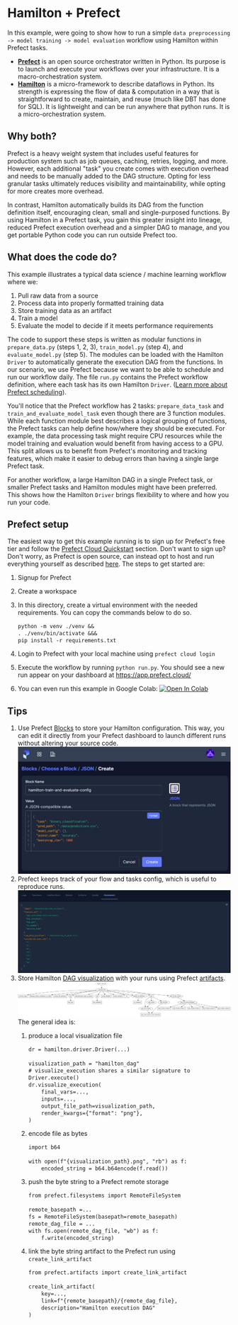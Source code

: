 # Hamilton + Prefect

In this example, were going to show how to run a simple `data preprocessing -> model training -> model evaluation` workflow using Hamilton within Prefect tasks.
- [**Prefect**](https://prefect.io) is an open source orchestrator written in Python. Its purpose is to launch and execute your workflows over your infrastructure.  It is a macro-orchestration system.
- [**Hamilton**](https://github.com/dagworks-inc/hamilton) is a micro-framework to describe dataflows in Python. Its strength is expressing the flow of data & computation in a way that is straightforward to create, maintain, and reuse (much like DBT has done for SQL). It is lightweight and can be run anywhere that python runs.  It is a micro-orchestration system.

## Why both?
Prefect is a heavy weight system that includes useful features for production system such as job queues, caching, retries, logging, and more. However, each additional "task" you create comes with execution overhead and needs to be manually added to the DAG structure. Opting for less granular tasks ultimately reduces visibility and maintainability, while opting for more creates more overhead.

In contrast, Hamilton automatically builds its DAG from the function definition itself, encouraging clean, small and single-purposed functions. By using Hamilton in a Prefect task, you gain this greater insight into lineage, reduced Prefect execution overhead and a simpler DAG to manage, and you get portable Python code you can run outside Prefect too.

## What does the code do?
This example illustrates a typical data science / machine learning workflow where we:
1. Pull raw data from a source
2. Process data into properly formatted training data
3. Store training data as an artifact
4. Train a model
5. Evaluate the model to decide if it meets performance requirements

The code to support these steps is written as modular functions in `prepare_data.py` (steps 1, 2, 3), `train_model.py` (step 4), and `evaluate_model.py` (step 5). The modules can be loaded with the Hamilton `Driver` to automatically generate the execution DAG from the functions. In our scenario, we use Prefect because we want to be able to schedule and run our workflow daily. The file `run.py` contains the Prefect workflow definition, where each task has its own Hamilton `Driver`. ([Learn more about Prefect scheduling](https://docs.prefect.io/2.10.21/concepts/schedules/)).

You'll notice that the Prefect workflow has 2 tasks: `prepare_data_task` and `train_and_evaluate_model_task` even though there are 3 function modules. While each function module best describes a logical grouping of functions, the Prefect tasks can help define how/where they should be executed. For example, the data processing task might require CPU resources while the model training and evaluation would benefit from having access to a GPU. This split allows us to benefit from Prefect's monitoring and tracking features, which make it easier to debug errors than having a single large Prefect task.

For another workflow, a large Hamilton DAG in a single Prefect task, or smaller Prefect tasks and Hamilton modules might have been preferred. This shows how the Hamilton `Driver` brings flexibility to where and how you run your code.

## Prefect setup
The easiest way to get this example running is to sign up for Prefect's free tier and follow the [Prefect Cloud Quickstart](https://docs.prefect.io/latest/cloud/cloud-quickstart/) section. Don't want to sign up? Don't worry, as Prefect is open source, can instead opt to host and run everything yourself as described [here](https://docs.prefect.io/latest/host/). The steps to get started are:
1. Signup for Prefect
2. Create a workspace
3. In this directory, create a virtual environment with the needed requirements. You can copy the commands below to do so.
    ```
    python -m venv ./venv &&
    . ./venv/bin/activate &&&
    pip install -r requirements.txt
    ```
4. Login to Prefect with your local machine using `prefect cloud login`
5. Execute the workflow by running `python run.py`. You should see a new run appear on your dashboard at https://app.prefect.cloud/

6. You can even run this example in Google Colab:
[![Open In Colab](https://colab.research.google.com/assets/colab-badge.svg)
](https://colab.research.google.com/github/dagworks-inc/hamilton/blob/main/examples/prefect/hamilton_prefect_notebook.ipynb)



## Tips
1. Use Prefect [Blocks](https://docs.prefect.io/latest/concepts/blocks/) to store your Hamilton configuration. This way, you can edit it directly from your Prefect dashboard to launch different runs without altering your source code.
![blocks](./docs/prefect_config_block.JPG)
2. Prefect keeps track of your flow and tasks config, which is useful to reproduce runs.
![params](./docs/prefect_run_params.JPG)
3. Store Hamilton [DAG visualization](https://hamilton.dagworks.io/en/latest/how-tos/use-hamilton-for-lineage/) with your runs using Prefect [artifacts](https://docs.prefect.io/latest/concepts/artifacts/).
    ![dag](./docs/prepare_data_hamilton_dag.png)
    The general idea is:
    1. produce a local visualization file
        ```
        dr = hamilton.driver.Driver(...)

        visualization_path = "hamilton_dag"
        # visualize_execution shares a similar signature to Driver.execute()
        dr.visualize_execution(
            final_vars=...,
            inputs=...,
            output_file_path=visualization_path,
            render_kwargs={"format": "png"},
        )
        ```
    2. encode file as bytes
        ```
        import b64

        with open(f"{visualization_path}.png", "rb") as f:
            encoded_string = b64.b64encode(f.read())
        ```

    3. push the byte string to a Prefect remote storage
        ```
        from prefect.filesystems import RemoteFileSystem

        remote_basepath =...
        fs = RemoteFileSystem(basepath=remote_basepath)
        remote_dag_file = ...
        with fs.open(remote_dag_file, "wb") as f:
            f.write(encoded_string)
        ```

    4. link the byte string artifact to the Prefect run using `create_link_artifact`
        ```
        from prefect.artifacts import create_link_artifact

        create_link_artifact(
            key=...,
            link=f"{remote_basepath}/{remote_dag_file},
            description="Hamilton execution DAG"
        )
        ```
